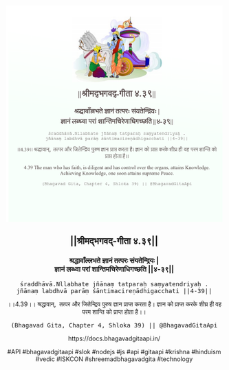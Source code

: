 <img src="../../asset/BG_4_39.png"/>
<center><h2>||श्रीमद्‍भगवद्‍-गीता ४.३९||</h2>
<h3>श्रद्धावाँल्लभते ज्ञानं तत्परः संयतेन्द्रियः |<br/>ज्ञानं लब्ध्वा परां शान्तिमचिरेणाधिगच्छति ||४-३९||</h3>
<pre>śraddhāvā.Nllabhate jñānaṃ tatparaḥ saṃyatendriyaḥ .<br/>jñānaṃ labdhvā parāṃ śāntimacireṇādhigacchati ||4-39||</pre>
<p>।।4.39।। श्रद्धावान्,  तत्पर और जितेन्द्रिय पुरुष ज्ञान प्राप्त करता है। ज्ञान को प्राप्त करके शीघ्र ही वह परम शान्ति को प्राप्त होता है।।</p>
<pre>(Bhagavad Gita, Chapter 4, Shloka 39) || @BhagavadGitaApi</pre><p>https://docs.bhagavadgitaapi.in/</p><p>#API #bhagavadgitaapi #slok #nodejs #js #api #gitaapi #krishna #hinduism #vedic #ISKCON #shreemadbhagavadgita #technology</p></center>